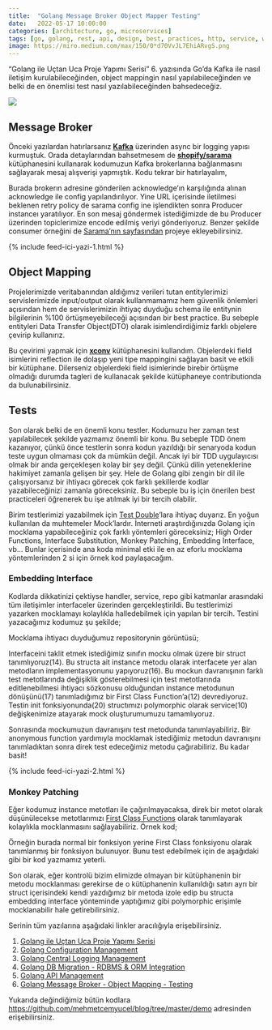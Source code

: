 ```yaml
---
title:  "Golang Message Broker Object Mapper Testing"
date:   2022-05-17 10:00:00
categories: [architecture, go, microservices]
tags: [go, golang, rest, api, design, best, practices, http, service, web service, design, tasarım, java, spring boot, mikroservis, microservice, kubernetes,  türkçe, yazılım, blog, blogger, nedir, örnek, nasıl yapılır, mehmet cem yücel]
image: https://miro.medium.com/max/150/0*d70VvJL7EhiARvgS.png
---
```


“Golang ile Uçtan Uca Proje Yapımı Serisi” 6. yazısında Go’da Kafka ile nasıl iletişim kurulabileceğinden, object mappingin nasıl yapılabileceğinden ve belki de en önemlisi test nasıl yazılabileceğinden bahsedeceğiz.

![](https://miro.medium.com/max/1104/0*d70VvJL7EhiARvgS.png)

## Message Broker

Önceki yazılardan hatırlarsanız  [**Kafka**](https://kafka.apache.org/)  üzerinden async bir logging yapısı kurmuştuk. Orada detaylarından bahsetmesem de  [**shopify/sarama**](https://github.com/Shopify/sarama)  kütüphanesini kullanarak kodumuzun Kafka brokerlarına bağlanmasını sağlayarak mesaj alışverişi yapmıştık. Kodu tekrar bir hatırlayalım,

<script src="https://gist.github.com/mehmetcemyucel/5419c986c3a5278adf043a8f2e98fb1c.js"></script>

Burada brokerın adresine gönderilen acknowledge’ın karşılığında alınan acknowledge ile config yapılandırılıyor. Yine URL içerisinde iletilmesi beklenen retry policy de sarama config ine işlendikten sonra Producer instanceı yaratılıyor. En son mesaj göndermek istediğimizde de bu Producer üzerinden topiclerimize encode edilmiş veriyi gönderiyoruz. Benzer şekilde consumer örneğini de  [Sarama’nın sayfasından](https://pkg.go.dev/github.com/Shopify/sarama)  projeye ekleyebilirsiniz.

{% include feed-ici-yazi-1.html %}

## Object Mapping

Projelerimizde veritabanından aldığımız verileri tutan entitylerimizi servislerimizde input/output olarak kullanmamamız hem güvenlik önlemleri açısından hem de servislerimizin ihtiyaç duyduğu schema ile entitynin bilgilerinin %100 örtüşmeyebileceği açısından bir best practice. Bu sebeple entityleri Data Transfer Object(DTO) olarak isimlendirdiğimiz farklı objelere çevirip kullanırız.

Bu çevirimi yapmak için  [**xconv**](https://github.com/howcrazy/xconv)  kütüphanesini kullandım. Objelerdeki field isimlerini reflection ile dolaşıp yeni tipe mappingini sağlayan basit ve etkili bir kütüphane. Dilerseniz objelerdeki field isimlerinde birebir örtüşme olmadığı durumda tagleri de kullanacak şekilde kütüphaneye contributionda da bulunabilirsiniz.

<script src="https://gist.github.com/mehmetcemyucel/706b3b377b49bd9e7f4612fc784f1db5.js"></script>

## Tests

Son olarak belki de en önemli konu testler. Kodumuzu her zaman test yapılabilecek şekilde yazmamız önemli bir konu. Bu sebeple TDD önem kazanıyor, çünkü önce testlerin sonra kodun yazıldığı bir senaryoda kodun teste uygun olmaması çok da mümkün değil. Ancak iyi bir TDD uygulayıcısı olmak bir anda gerçekleşen kolay bir şey değil. Çünkü dilin yeteneklerine hakimiyet zamanla gelişen bir şey. Hele de Golang gibi zengin bir dil ile çalışıyorsanız bir ihtiyacı görecek çok farklı şekillerde kodlar yazabileceğinizi zamanla göreceksiniz. Bu sebeple bu iş için önerilen best practiceleri öğrenerek bu işe atılmak iyi bir tercih olabilir.

Birim testlerimizi yazabilmek için  [Test Double](https://martinfowler.com/bliki/TestDouble.html)’lara ihtiyaç duyarız. En yoğun kullanılan da muhtemeler Mock’lardır. İnterneti araştırdığınızda Golang için mocklama yapabileceğiniz çok farklı yöntemleri göreceksiniz; High Order Functions, Interface Substitution, Monkey Patching, Embedding Interface, vb… Bunlar içerisinde ana koda minimal etki ile en az eforlu mocklama yöntemlerinden 2 si için örnek kod paylaşacağım.

### Embedding Interface

Kodlarda dikkatinizi çektiyse handler, service, repo gibi katmanlar arasındaki tüm iletişimler interfaceler üzerinden gerçekleştirildi. Bu testlerimizi yazarken mocklamayı kolaylıkla halledebilmek için yapılan bir tercih. Testini yazacağımız kodumuz şu şekilde;

<script src="https://gist.github.com/mehmetcemyucel/6aaec9ea53ee4382aeb73c0379954139.js"></script>

Mocklama ihtiyacı duyduğumuz repositorynin görüntüsü;

<script src="https://gist.github.com/mehmetcemyucel/8c73039645b9a0bbf2824adfa18f4e6a.js"></script>

Interfaceini taklit etmek istediğimiz sınıfın mocku olmak üzere bir struct tanımlıyoruz(14). Bu structa ait instance metodu olarak interfacete yer alan metodların implementasyonunu yapıyoruz(16). Bu mockun davranışının farklı test metotlarında değişiklik gösterebilmesi için test metotlarında editlenebilmesi ihtiyacı sözkonusu olduğundan instance metodunun dönüşünü(17) tanımladığımız bir First Class Function’a(12) devrediyoruz. Testin init fonksiyonunda(20) structımızı polymorphic olarak service(10) değişkenimize atayarak mock oluşturumumuzu tamamlıyoruz.

<script src="https://gist.github.com/mehmetcemyucel/5823cf6fbab660a9a1af81dd973bf7c0.js"></script>

Sonrasında mockumuzun davranışını test metodunda tanımlayabiliriz. Bir anonymous function yardımıyla mocklamak istediğimiz metodun davranışını tanımladıktan sonra direk test edeceğimiz metodu çağırabiliriz. Bu kadar basit!

{% include feed-ici-yazi-2.html %}

### Monkey Patching

Eğer kodumuz instance metotları ile çağırılmayacaksa, direk bir metot olarak düşünülecekse metotlarımızı  [First Class Functions](https://go.dev/doc/codewalk/functions/)  olarak tanımlayarak kolaylıkla mocklanmasını sağlayabiliriz. Örnek kod;

<script src="https://gist.github.com/mehmetcemyucel/9e5ba7a1a7324beaccb0015a42a5fd21.js"></script>

Örneğin burada normal bir fonksiyon yerine First Class fonksiyonu olarak tanımlanmış bir fonksiyon bulunuyor. Bunu test edebilmek için de aşağıdaki gibi bir kod yazmamız yeterli.

<script src="https://gist.github.com/mehmetcemyucel/0838913d1c3b06272a9329cd858699d4.js"></script>

Son olarak, eğer kontrolü bizim elimizde olmayan bir kütüphanenin bir metodu mocklanması gerekirse de o kütüphanenin kullanıldığı satırı ayrı bir struct içerisindeki kendi yazdığımız bir metoda izole edip bu structa embedding interface yönteminde yaptığımız gibi polymorphic erişimle mocklanabilir hale getirebilirsiniz.

Serinin tüm yazılarına aşağıdaki linkler aracılığıyla erişebilirsiniz.

1. [Golang ile Uçtan Uca Proje Yapımı Serisi](https://mehmetcemyucel.com/2022/go-ile-uctan-uca-proje-yapimi-serisi)
2. [Golang Configuration Management](https://mehmetcemyucel.com/2022/golang-configuration-management)
3. [Golang Central Logging Management](https://mehmetcemyucel.com/2022/golang-central-logging-management)
4. [Golang DB Migration - RDBMS & ORM Integration](https://mehmetcemyucel.com/2022/golang-db-migration-rdbms-orm-integration)
5. [Golang API Management](https://mehmetcemyucel.com/2022/golang-api-management)
6. [Golang Message Broker - Object Mapping - Testing](https://mehmetcemyucel.com/2022/golang-message-broker-object-mapper-testing)

Yukarıda değindiğimiz bütün kodlara https://github.com/mehmetcemyucel/blog/tree/master/demo adresinden erişebilirsiniz.